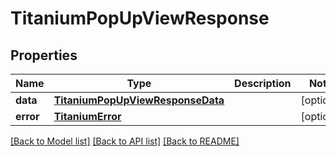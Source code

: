 # TitaniumPopUpViewResponse


## Properties
Name | Type | Description | Notes
------------ | ------------- | ------------- | -------------
**data** | [**TitaniumPopUpViewResponseData**](TitaniumPopUpViewResponseData.md) |  | [optional] 
**error** | [**TitaniumError**](TitaniumError.md) |  | [optional] 

[[Back to Model list]](../README.md#documentation-for-models) [[Back to API list]](../README.md#documentation-for-api-endpoints) [[Back to README]](../README.md)


